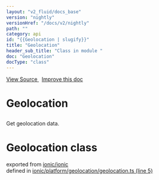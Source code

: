 ```yaml
---
layout: "v2_fluid/docs_base"
version: "nightly"
versionHref: "/docs/v2/nightly"
path: ""
category: api
id: "{{Geolocation | slugify}}"
title: "Geolocation"
header_sub_title: "Class in module "
doc: "Geolocation"
docType: "class"
---
```



<div class="improve-docs">
  <a href='http://github.com/driftyco/ionic2/tree/master/ionic/platform/geolocation/geolocation.ts#L4'>
    View Source
  </a>
  &nbsp;
  <a href='http://github.com/driftyco/ionic2/edit/master/ionic/platform/geolocation/geolocation.ts#L4'>
    Improve this doc
  </a>
</div>




<h1 class="api-title">

  Geolocation



</h1>





<p>Get geolocation data.</p>


<h1 class="class export">Geolocation <span class="type">class</span></h1>
<p class="module">exported from <a href='undefined'>ionic/ionic</a><br/>
defined in <a href="https://github.com/driftyco/ionic2/tree/master/ionic/platform/geolocation/geolocation.ts#L5-L75">ionic/platform/geolocation/geolocation.ts (line 5)</a>
</p>

